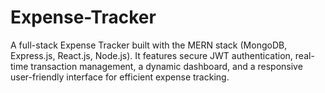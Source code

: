 # Expense-Tracker
A full-stack Expense Tracker built with the MERN stack (MongoDB, Express.js, React.js, Node.js). It features secure JWT authentication, real-time transaction management, a dynamic dashboard, and a responsive user-friendly interface for efficient expense tracking.
